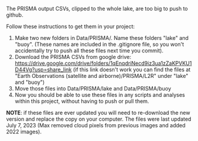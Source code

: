 The PRISMA output CSVs, clipped to the whole lake, are too big to push to github.

Follow these instructions to get them in your project:
1. Make two new folders in Data/PRISMA/. Name these folders "lake" and "buoy". (These names are included in the .gitignore file, so you won't accidentally try to push all these files next time you commit).
2. Download the PRISMA CSVs from google drive: https://drive.google.com/drive/folders/1qEnqdriNecd9iz3ua1zZaKPVKU1D44Vg?usp=share_link
(if this link doesn't work you can find the files at "Earth Observations (satellite and airborne)/PRISMA/L2R" under "lake" and "buoy")
3. Move those files into Data/PRISMA/lake and Data/PRISMA/buoy
4. Now you should be able to use these files in any scripts and analyses within this project, without having to push or pull them.

**NOTE**: if these files are ever updated you will need to re-download the new version and replace the copy on your computer. The files were last updated July 7, 2023 (Max removed cloud pixels from previous images and added 2022 images).
